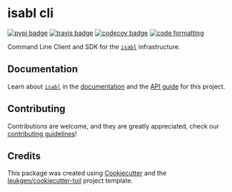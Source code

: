 # isabl cli

[![pypi badge][pypi_badge]][pypi_base]
[![travis badge][travis_badge]][travis_base]
[![codecov badge][codecov_badge]][codecov_base]
[![code formatting][black_badge]][black_base]

Command Line Client and SDK for the [`isabl`] infrastructure.

## Documentation

Learn about [`isabl`] in the [documentation] and the [API guide] for this project.

## Contributing

Contributions are welcome, and they are greatly appreciated, check our [contributing guidelines]!

## Credits

This package was created using [Cookiecutter] and the [leukgen/cookiecutter-toil] project template.

[`isabl`]: https://isabl-io.github.io/docs
[api guide]: https://isabl-io.github.io/docs/#/cli
[black_badge]: https://img.shields.io/badge/code%20style-black-000000.svg
[black_base]: https://github.com/ambv/black
[codecov_badge]: https://codecov.io/gh/isabl-io/cli/branch/master/graph/badge.svg
[codecov_base]: https://codecov.io/gh/isabl-io/cli
[contributing guidelines]: .github/CONTRIBUTING.md
[cookiecutter]: https://github.com/audreyr/cookiecutter
[documentation]: https://isabl-io.github.io/docs
[leukgen/cookiecutter-toil]: https://github.com/leukgen/cookiecutter-toil
[pypi_badge]: https://img.shields.io/pypi/v/isabl_cli.svg
[pypi_base]: https://pypi.python.org/pypi/isabl_cli
[travis_badge]: https://img.shields.io/travis/isabl-io/cli.svg
[travis_base]: https://travis-ci.org/isabl-io/cli
